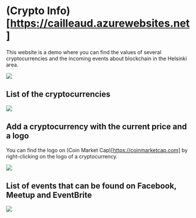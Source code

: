 # (Crypto Info)[https://cailleaud.azurewebsites.net]

This website is a demo where you can find the values of several cryptocurrencies and the incoming events about blockchain in the Helsinki area.

![](images/homepage.png)

## List of the cryptocurrencies

![](images/listcrypto.png)

## Add a cryptocurrency with the current price and a logo

You can find the logo on (Coin Market Cap)[https://coinmarketcap.com] by right-clicking on the logo of a cryptocurrency.

![](images/addcrypto.png)

## List of events that can be found on Facebook, Meetup and EventBrite

![](images/events.png)
